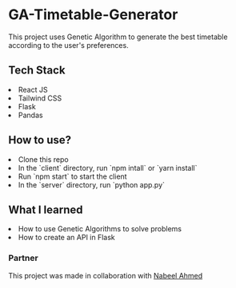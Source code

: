 # GA-Timetable-Generator

This project uses Genetic Algorithm to generate the best timetable according to the user's preferences.

## Tech Stack
<li>React JS</li>
<li>Tailwind CSS</li>
<li>Flask</li>
<li>Pandas</li>

## How to use?
<li>Clone this repo</li>
<li>In the `client` directory, run `npm intall` or `yarn install`</li>
<li>Run `npm start` to start the client</li>
<li>In the `server` directory, run `python app.py`</li>

## What I learned
<li>How to use Genetic Algorithms to solve problems</li>
<li>How to create an API in Flask</li>

### Partner
This project was made in collaboration with <a href="https://github.com/NabeelAhmed-090">Nabeel Ahmed</a>
